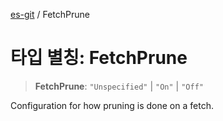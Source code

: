 [es-git](../globals.md) / FetchPrune

# 타입 별칭: FetchPrune

> **FetchPrune**: `"Unspecified"` \| `"On"` \| `"Off"`

Configuration for how pruning is done on a fetch.
